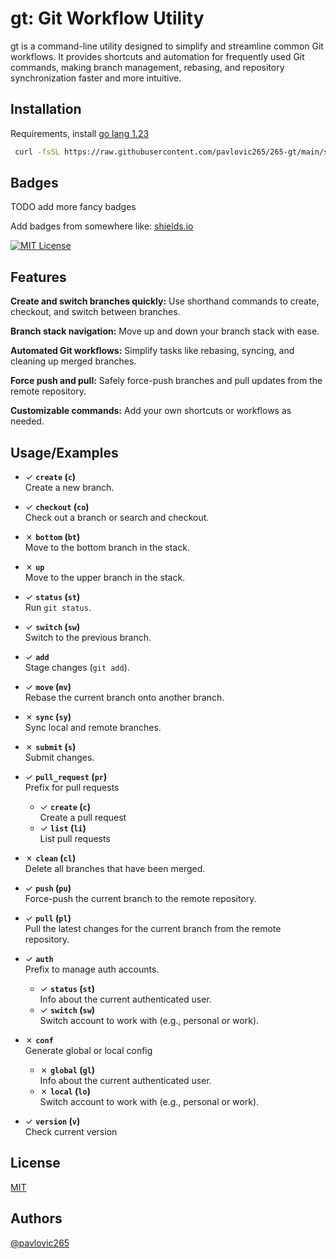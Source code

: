 
# gt: Git Workflow Utility
gt is a command-line utility designed to simplify and streamline common Git workflows. It provides shortcuts and automation for frequently used Git commands, making branch management, rebasing, and repository synchronization faster and more intuitive.

## Installation

Requirements, install [go lang 1.23](https://go.dev/doc/install)

```bash
 curl -fsSL https://raw.githubusercontent.com/pavlovic265/265-gt/main/scripts/install.sh | bash
```
    

## Badges

TODO add more fancy badges

Add badges from somewhere like: [shields.io](https://shields.io/)

[![MIT License](https://img.shields.io/badge/License-MIT-green.svg)](https://github.com/pavlovic265/265-gt/blob/main/LICENSE)


## Features
**Create and switch branches quickly:** Use shorthand commands to create, checkout, and switch between branches.

**Branch stack navigation:** Move up and down your branch stack with ease.

**Automated Git workflows:** Simplify tasks like rebasing, syncing, and cleaning up merged branches.

**Force push and pull:** Safely force-push branches and pull updates from the remote repository.

**Customizable commands:** Add your own shortcuts or workflows as needed.

## Usage/Examples

- <line color="green">✓</line> **`create` (`c`)**  
  Create a new branch.

- <line color="green">✓</line> **`checkout` (`co`)**  
  Check out a branch or search and checkout.

- <line color="red">✗</line> **`bottom` (`bt`)**  
  Move to the bottom branch in the stack.

- <line color="red">✗</line> **`up`**  
  Move to the upper branch in the stack.

- <line color="green">✓</line> **`status` (`st`)**  
  Run `git status`.

- <line color="green">✓</line> **`switch` (`sw`)**  
  Switch to the previous branch.

- <line color="green">✓</line> **`add`**  
  Stage changes (`git add`).

- <line color="green">✓</line> **`move` (`mv`)**  
  Rebase the current branch onto another branch.

- <line color="red">✗</line> **`sync` (`sy`)**  
  Sync local and remote branches.

- <line color="red">✗</line> **`submit` (`s`)**  
  Submit changes.

- <line color="green">✓</line> **`pull_request` (`pr`)**  
  Prefix for pull requests
  - <line color="green">✓</line> **`create` (`c`)**  
    Create a pull request
  - <line color="green">✓</line> **`list` (`li`)**  
    List pull requests

- <line color="red">✗</line> **`clean` (`cl`)**  
  Delete all branches that have been merged.

- <line color="green">✓</line> **`push` (`pu`)**  
  Force-push the current branch to the remote repository.

- <line color="green">✓</line> **`pull` (`pl`)**  
  Pull the latest changes for the current branch from the remote repository.

- <line color="green">✓</line> **`auth`**  
  Prefix to manage auth accounts.
    - <line color="green">✓</line> **`status` (`st`)**  
      Info about the current authenticated user.
    - <line color="green">✓</line> **`switch` (`sw`)**  
      Switch account to work with (e.g., personal or work).

- <line color="red">✗</line> **`conf`**  
  Generate global or local config
    - <line color="red">✗</line> **`global` (`gl`)**  
      Info about the current authenticated user.
    - <line color="red">✗</line> **`local` (`lo`)**  
      Switch account to work with (e.g., personal or work).
- <line color="green">✓</line> **`version` (`v`)**  
  Check current version

## License

[MIT](https://github.com/pavlovic265/265-gt/blob/main/LICENSE)


## Authors

[@pavlovic265](https://github.com/pavlovic265)

